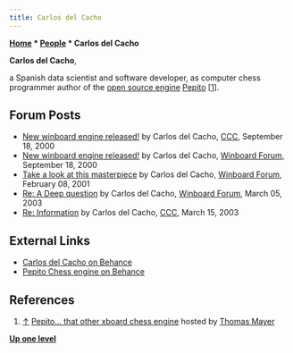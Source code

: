 ```yaml
---
title: Carlos del Cacho
---
```

**[Home](Home "Home") * [People](People "People") * Carlos del Cacho**

**Carlos del Cacho**,

a Spanish data scientist and software developer, as computer chess programmer author of the [open source engine](Category:Open_Source "Category:Open Source") [Pepito](Pepito "Pepito") <a id="cite-note-1" href="#cite-ref-1">[1]</a>.

## Forum Posts

- [New winboard engine released!](https://www.stmintz.com/ccc/index.php?id=129855) by Carlos del Cacho, [CCC](CCC "CCC"), September 18, 2000
- [New winboard engine released!](http://www.open-aurec.com/wbforum/viewtopic.php?f=18&t=32410) by Carlos del Cacho, [Winboard Forum](Computer_Chess_Forums "Computer Chess Forums"), September 18, 2000
- [Take a look at this masterpiece](http://www.open-aurec.com/wbforum/viewtopic.php?f=18&t=33138&p=125507) by Carlos del Cacho, [Winboard Forum](Computer_Chess_Forums "Computer Chess Forums"), February 08, 2001
- [Re: A Deep question](http://www.open-aurec.com/wbforum/viewtopic.php?f=18&t=41578&p=158612) by Carlos del Cacho, [Winboard Forum](Computer_Chess_Forums "Computer Chess Forums"), March 05, 2003
- [Re: Information](https://www.stmintz.com/ccc/index.php?id=289431) by Carlos del Cacho, [CCC](CCC "CCC"), March 15, 2003

## External Links

- [Carlos del Cacho on Behance](https://www.behance.net/user/?username=delcacho)
- [Pepito Chess engine on Behance](https://www.behance.net/gallery/870970/Pepito-Chess-engine)

## References

1. <a id="cite-ref-1" href="#cite-note-1">↑</a> [Pepito... that other xboard chess engine](http://www.quarkchess.de/pepito/) hosted by [Thomas Mayer](Thomas_Mayer "Thomas Mayer")

**[Up one level](People "People")**

